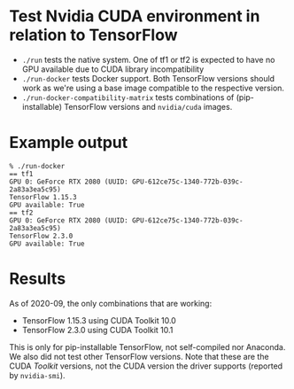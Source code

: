 Test Nvidia CUDA environment in relation to TensorFlow
======================================================

* `./run` tests the native system. One of tf1 or tf2 is expected to have no
  GPU available due to CUDA library incompatibility
* `./run-docker` tests Docker support. Both TensorFlow versions should work
  as we're using a base image compatible to the respective version.
* `./run-docker-compatibility-matrix` tests combinations of (pip-installable)
  TensorFlow versions and `nvidia/cuda` images.


Example output
==============
~~~
% ./run-docker
== tf1
GPU 0: GeForce RTX 2080 (UUID: GPU-612ce75c-1340-772b-039c-2a83a3ea5c95)
TensorFlow 1.15.3
GPU available: True
== tf2
GPU 0: GeForce RTX 2080 (UUID: GPU-612ce75c-1340-772b-039c-2a83a3ea5c95)
TensorFlow 2.3.0
GPU available: True
~~~

Results
=======
As of 2020-09, the only combinations that are working:

* TensorFlow 1.15.3 using CUDA Toolkit 10.0
* TensorFlow 2.3.0 using CUDA Toolkit 10.1

This is only for pip-installable TensorFlow, not self-compiled nor Anaconda.
We also did not test other TensorFlow versions. Note that these are the
CUDA *Toolkit* versions, not the CUDA version the driver supports (reported
by `nvidia-smi`).

